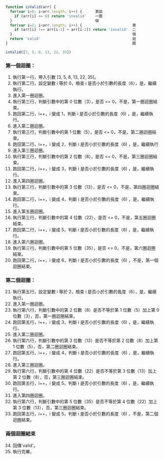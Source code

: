 ``` js
function isValid(arr) {
  for(var i=0; i<arr.length; i++) {      第迴
    if (arr[i] <= 0) return 'invalid'    一圈
  }                                      個
  for(var i=2; i<arr.length; i++) {                       第
    if (arr[i] !== arr[i-1] + arr[i-2]) return 'invalid'  二
  }                                                       個
  return 'valid'                                          迴  
}                                                         圈

isValid([3, 5, 8, 13, 22, 35])
```


### 第一個迴圈：
1. 執行第一行，帶入引數 [3, 5, 8, 13, 22, 35]。
2. 執行第二行，設定變數 i 等於 0，檢查 i 是否小於引數的長度（6），是，繼續執行。
3. 進入第一圈迴圈。
4. 執行第三行，判斷引數中的第 0 位數（3），是否 <= 0，不是，第一圈迴圈結束。
5. 跑回第二行，i++，i 變成 1，判斷 i 是否小於引數的長度（6) ，是，繼續執行。
6. 進入第二圈迴圈。
7. 執行第三行，判斷引數中的第 1 位數（5），是否 <= 0，不是，第二圈迴圈結束。
8. 跑回第二行，i++，i 變成 2，判斷 i 是否小於引數的長度（6) ，是，繼續執行
9. 進入第三圈迴圈。
10. 執行第三行，判斷引數中的第 2 位數（8），是否 <= 0，不是，第三圈迴圈結束。
11. 跑回第二行，i++，i 變成 3，判斷 i 是否小於引數的長度（6) ，是，繼續執行。
12. 進入第四圈迴圈。
13. 執行第三行，判斷引數中的第 3 位數（13），是否 <= 0，不是，第四圈迴圈結束。
14. 跑回第二行，i++，i 變成 4，判斷 i 是否小於引數的長度（6) ，是，繼續執行。
15. 進入第五圈迴圈。
16. 執行第三行，判斷引數中的第 4 位數（22），是否 <= 0，不是，第五圈迴圈結束。
17. 跑回第二行，i++，i 變成 5，判斷 i 是否小於引數的長度（6) ，是，繼續執行。
18. 進入第六圈迴圈。
19. 執行第三行，判斷引數中的第 5 位數（35），是否 <= 0，不是，第六圈迴圈結束。
20. 跑回第二行，i++，i 變成 6，判斷 i 是否小於引數的長度（6) ，不是，第一個迴圈結束。


### 第二個迴圈：
21. 執行第五行，設定變數 i 等於 2，檢查 i 是否小於引數的長度（6），是，繼續執行。
22. 進入第一圈迴圈。
23. 執行第六行，判斷引數中的第 2 位數（8）是否不等於第 1 位數（5）加上第 0 位數（3），否，第一圈迴圈結束。
24. 跑回第五行，i++，i 變成 3，判斷 i 是否小於引數的長度（6) ，是，繼續執行。
25. 進入第二圈迴圈。
26. 執行第六行，判斷引數中的第 3 位數（13）是否不等於第 2 位數（8）加上第 1 位數（5），否，第二圈迴圈結束。
27. 跑回第五行，i++，i 變成 4，判斷 i 是否小於引數的長度（6) ，是，繼續執行。
28. 進入第三圈迴圈。
29. 執行第六行，判斷引數中的第 4 位數（22）是否不等於第 3 位數（13）加上第 2 位數（8），否，第三圈迴圈結束。
30. 跑回第五行，i++，i 變成 5，判斷 i 是否小於引數的長度（6) ，是，繼續執行。
31. 進入第四圈迴圈。
32. 執行第六行，判斷引數中的第 5 位數（35）是否不等於第 4 位數（22）加上第 3 位數（13），否，第三圈迴圈結束。
33. 跑回第五行，i++，i 變成 5，判斷 i 是否小於引數的長度（6) ，不是，第二個迴圈結束。


### 兩個迴圈結束
34. 回傳'valid'。
35. 執行完畢。

